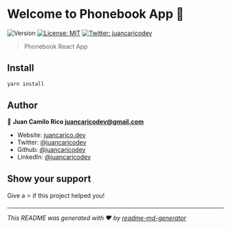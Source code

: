 # Welcome to Phonebook App 👋
![Version](https://img.shields.io/badge/version-1.0.0-blue.svg?cacheSeconds=2592000)
[![License: MIT](https://img.shields.io/badge/License-MIT-yellow.svg)](#)
[![Twitter: juancaricodev](https://img.shields.io/twitter/follow/juancaricodev.svg?style=social)](https://twitter.com/juancaricodev)

> Phonebook React App

## Install

```sh
yarn install
```

## Author

👤 **Juan Camilo Rico <juancaricodev@gmail.com>**

* Website: [juancarico.dev](https://juancarico.dev)
* Twitter: [@juancaricodev](https://twitter.com/juancaricodev)
* Github: [@juancaricodev](https://github.com/juancaricodev)
* LinkedIn: [@juancaricodev](https://linkedin.com/in/juancaricodev)

## Show your support

Give a ⭐️ if this project helped you!


***
_This README was generated with ❤️ by [readme-md-generator](https://github.com/kefranabg/readme-md-generator)_